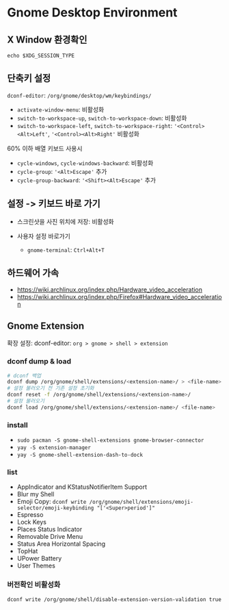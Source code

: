 # Gnome Desktop Environment

## X Window 환경확인

`echo $XDG_SESSION_TYPE`

## 단축키 설정

`dconf-editor`: `/org/gnome/desktop/wm/keybindings/`

- `activate-window-menu`: 비활성화
- `switch-to-workspace-up`, `switch-to-workspace-down`: 비활성화
- `switch-to-workspace-left`, `switch-to-workspace-right`: `'<Control><Alt>Left'`, `'<Control><Alt>Right'` 비활성화

60% 이하 배열 키보드 사용시

- `cycle-windows`, `cycle-windows-backward`: 비활성화
- `cycle-group`: `'<Alt>Escape'` 추가
- `cycle-group-backward`: `'<Shift><Alt>Escape'` 추가

## 설정 -> 키보드 바로 가기

- 스크린샷을 사진 위치에 저장: 비활성화

- 사용자 설정 바로가기

  - `gnome-terminal`: `Ctrl+Alt+T`

## 하드웨어 가속

- <https://wiki.archlinux.org/index.php/Hardware_video_acceleration>
- <https://wiki.archlinux.org/index.php/Firefox#Hardware_video_acceleration>

## Gnome Extension

확장 설정: dconf-editor: `org > gnome > shell > extension`

### dconf dump & load

```sh
# dconf 백업
dconf dump /org/gnome/shell/extensions/<extension-name>/ > <file-name>
# 설정 불러오기 전 기존 설정 초기화
dconf reset -f /org/gnome/shell/extensions/<extension-name>/
# 설정 불러오기
dconf load /org/gnome/shell/extensions/<extension-name>/ <file-name>
```

### install

- `sudo pacman -S gnome-shell-extensions gnome-browser-connector`
- `yay -S extension-manager`
- `yay -S gnome-shell-extension-dash-to-dock`

### list

- AppIndicator and KStatusNotifierItem Support
- Blur my Shell
- Emoji Copy: `dconf write /org/gnome/shell/extensions/emoji-selector/emoji-keybinding "['<Super>period']"`
- Espresso
- Lock Keys
- Places Status Indicator
- Removable Drive Menu
- Status Area Horizontal Spacing
- TopHat
- UPower Battery
- User Themes

### 버전확인 비활성화

```sh
dconf write /org/gnome/shell/disable-extension-version-validation true
```
